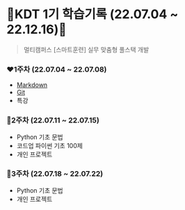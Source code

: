 # 🎀KDT 1기 학습기록 (22.07.04 ~ 22.12.16)🎀

> 멀티캠퍼스 [스마트훈련] 실무 맞춤형 풀스택 개발

### ❤**1주차** (22.07.04 ~ 22.07.08)
- [Markdown](https://github.com/jelly12paw/TIL/tree/main/Markdown)
- [Git](https://github.com/jelly12paw/TIL/tree/main/Git)
- 특강

### 🧡**2주차** (22.07.11 ~ 22.07.15)
- Python 기초 문법
- 코드업 파이썬 기초 100제
- 개인 프로젝트

### 💛**3주차** (22.07.18 ~ 22.07.22)
- Python 기초 문법
- 개인 프로젝트

